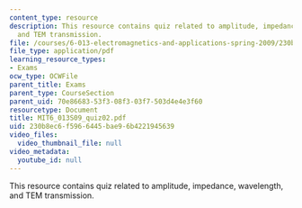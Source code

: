 ```yaml
---
content_type: resource
description: This resource contains quiz related to amplitude, impedance, wavelength,
  and TEM transmission.
file: /courses/6-013-electromagnetics-and-applications-spring-2009/230b8ec6f5966445bae96b4221945639_MIT6_013S09_quiz02.pdf
file_type: application/pdf
learning_resource_types:
- Exams
ocw_type: OCWFile
parent_title: Exams
parent_type: CourseSection
parent_uid: 70e86683-53f3-08f3-03f7-503d4e4e3f60
resourcetype: Document
title: MIT6_013S09_quiz02.pdf
uid: 230b8ec6-f596-6445-bae9-6b4221945639
video_files:
  video_thumbnail_file: null
video_metadata:
  youtube_id: null
---
```

This resource contains quiz related to amplitude, impedance, wavelength, and TEM transmission.

